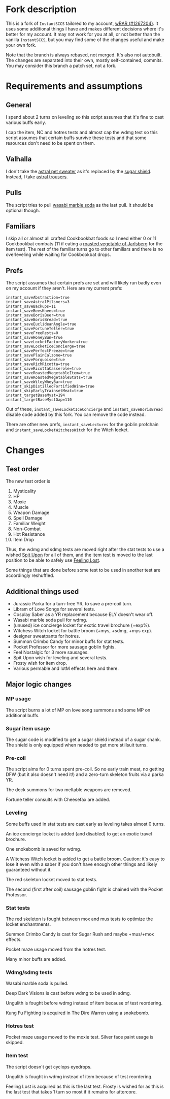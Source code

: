 # Fork description

This is a fork of `InstantSCCS` tailored to my account, [wRAR (#1267204)](https://api.aventuristo.net/av-snapshot?u=wRAR). It uses some additional things I have and makes different decisions where it's better for my account. It may not work for you at all, or not better than the vanilla `InstantSCCS`, but you may find some of the changes useful and make your own fork.

Note that the branch is always rebased, not merged. It's also not autobuilt. The changes are separated into their own, mostly self-contained, commits. You may consider this branch a patch set, not a fork.

# Requirements and assumptions

## General

I spend about 2 turns on leveling so this script assumes that it's fine to cast various buffs early.

I cap the item, NC and hotres tests and almost cap the wdmg test so this script assumes that certain buffs survive these tests and that some resources don't need to be spent on them.

## Valhalla

I don't take the [astral pet sweater](https://kol.coldfront.net/thekolwiki/index.php/Astral_pet_sweater) as it's replaced by the [sugar shield](https://kol.coldfront.net/thekolwiki/index.php/Sugar_shield). Instead, I take [astral trousers](https://kol.coldfront.net/thekolwiki/index.php/Astral_trousers).

## Pulls

The script tries to pull [wasabi marble soda](https://kol.coldfront.net/thekolwiki/index.php/Wasabi_marble_soda) as the last pull. It should be optional though.

## Familiars

I skip all or almost all crafted Cookbookbat foods so I need either 0 or 11 Cookbookbat combats (11 if eating a [roasted vegetable of Jarlsberg](https://kol.coldfront.net/thekolwiki/index.php/Roasted_vegetable_of_Jarlsberg) for the item test). The rest of the familiar turns go to other familiars and there is no overleveling while waiting for Cookbookbat drops.

## Prefs

The script assumes that certain prefs are set and will likely run badly even on my account if they aren't. Here are my current prefs:

```
instant_saveAbstraction=true
instant_saveAstralPilsners=3
instant_saveBackups=11
instant_saveBeesKnees=true
instant_saveBorisBeer=true
instant_saveBorisBread=true
instant_saveEuclideanAngle=true
instant_saveFortuneTeller=true
instant_saveFreeRests=0
instant_saveHoneyBun=true
instant_saveLocketFactoryWorker=true
instant_saveLocketIceConcierge=true
instant_savePerfectFreeze=true
instant_savePlainCalzone=true
instant_savePorquoise=true
instant_saveRichRicotta=true
instant_saveRicottaCasserole=true
instant_saveRoastedVegetableItem=true
instant_saveRoastedVegetableStats=true
instant_saveWileyWheyBar=true
instant_skipDistilledFortifiedWine=true
instant_skipEarlyTrainsetMeat=true
instant_targetBaseMyst=194
instant_targetBaseMystGap=110
```

Out of these, `instant_saveLocketIceConcierge` and `instant_saveBorisBread` disable code added by this fork. You can remove the code instead.

There are other new prefs, `instant_saveLectures` for the goblin profchain and `instant_saveLocketWitchessWitch` for the Witch locket.

# Changes

## Test order

The new test order is

1. Mysticality
2. HP
3. Moxie
4. Muscle
5. Weapon Damage
6. Spell Damage
7. Familiar Weight
8. Non-Combat
9. Hot Resistance
10. Item Drop

Thus, the wdmg and sdmg tests are moved right after the stat tests to use a wished [Spit Upon](https://kol.coldfront.net/thekolwiki/index.php/Spit_Upon) for all of them, and the item test is moved to the last position to be able to safely use [Feeling Lost](https://kol.coldfront.net/thekolwiki/index.php/Feeling_Lost).

Some things that are done before some test to be used in another test are accordingly reshuffled.

## Additional things used

- Jurassic Parka for a turn-free YR, to save a pre-coil turn.
- Libram of Love Songs for several tests.
- Cosplay Saber as a YR replacement because ELY doesn't wear off.
- Wasabi marble soda pull for wdmg.
- (unused) ice concierge locket for exotic travel brochure (+exp%).
- Witchess Witch locket for battle broom (+mys, +sdmg, +mys exp).
- designer sweatpants for hotres.
- Summon Crimbo Candy for minor buffs for stat tests.
- Pocket Professor for more sausage goblin fights.
- Feel Nostalgic for 3 more sausages.
- Spit Upon wish for leveling and several tests.
- Frosty wish for item drop.
- Various permable and IotM effects here and there.

## Major logic changes

### MP usage

The script burns a lot of MP on love song summons and some MP on additional buffs.

### Sugar item usage

The sugar code is modified to get a sugar shield instead of a sugar shank. The shield is only equipped when needed to get more stillsuit turns.

### Pre-coil

The script aims for 0 turns spent pre-coil. So no early train meat, no getting DFW (but it also doesn't need it!) and a zero-turn skeleton fruits via a parka YR.

The deck summons for two meltable weapons are removed.

Fortune teller consults with Cheesefax are added.

### Leveling

Some buffs used in stat tests are cast early as leveling takes almost 0 turns.

An ice concierge locket is added (and disabled) to get an exotic travel brochure.

One snokebomb is saved for wdmg.

A Witchess Witch locket is added to get a battle broom. Caution: it's easy to lose it even with a saber if you don't have enough other things and likely guaranteed without it.

The red skeleton locket moved to stat tests.

The second (first after coil) sausage goblin fight is chained with the Pocket Professor.

### Stat tests

The red skeleton is fought between mox and mus tests to optimize the locket enchantments.

Summon Crimbo Candy is cast for Sugar Rush and maybe +mus/+mox effects.

Pocket maze usage moved from the hotres test.

Many minor buffs are added.

### Wdmg/sdmg tests

Wasabi marble soda is pulled.

Deep Dark Visions is cast before wdmg to be used in sdmg.

Ungulith is fought before wdmg instead of item because of test reordering.

Kung Fu Fighting is acquired in The Dire Warren using a snokebomb.

### Hotres test

Pocket maze usage moved to the moxie test. Silver face paint usage is skipped.

### Item test

The script doesn't get cyclops eyedrops.

Ungulith is fought in wdmg instead of item because of test reordering.

Feeling Lost is acquired as this is the last test. Frosty is wished for as this is the last test that takes 1 turn so most if it remains for aftercore.
